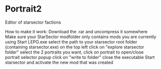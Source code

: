 # Portrait2
Editor of starsector factions

How to make it work:
Download the .rar and uncompress it somewhere
Make sure your StarSector modfolder only contains mods you are currently using
Start LEPG.exe
select the path to your starsector root folder (containing starsector.exe) on the top left
click on "explore starsector folder"
select the 2 portraits you want, click on portrait to open/close portrait selector popup
click on "write to folder"
close the executable
Start starsector and activate the new mod that was created